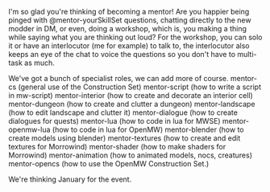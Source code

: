 I'm so glad you're thinking of becoming a mentor!
Are you happier being pinged with @mentor-yourSkillSet questions, chatting directly to the new modder in DM, or even, doing a workshop, which is, you making a thing while saying what you are thinking out loud?
For the workshop, you can solo it or have an interlocutor (me for example) to talk to, the interlocutor also keeps an eye of the chat to voice the questions so you don't have to multi-task as much.

We've got a bunch of specialist roles, we can add more of course.
mentor-cs (general use of the Construction Set)
mentor-script (how to write a script in mw-script)
mentor-interior (how to create and decorate an interior cell)
mentor-dungeon (how to create and clutter a dungeon)
mentor-landscape (how to edit landscape and clutter it)
mentor-dialogue (how to create dialogues for quests)
mentor-lua (how to code in lua for MWSE)
mentor-openmw-lua (how to code in lua for OpenMW)
mentor-blender (how to create models using blender)
mentor-textures (how to create and edit textures for Morrowind)
mentor-shader (how to make shaders for Morrowind)
mentor-animation (how to animated models, nocs, creatures)
mentor-opencs (how to use the OpenMW Construction Set.)

We're thinking January for the event.